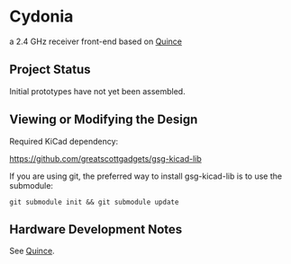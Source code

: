 # Cydonia

a 2.4 GHz receiver front-end based on [Quince](https://github.com/greatfet-hardware/quince)

## Project Status

Initial prototypes have not yet been assembled.

## Viewing or Modifying the Design

Required KiCad dependency:

https://github.com/greatscottgadgets/gsg-kicad-lib

If you are using git, the preferred way to install gsg-kicad-lib is to use the
submodule:

```
git submodule init && git submodule update
```

## Hardware Development Notes

See [Quince](https://github.com/greatfet-hardware/quince).
